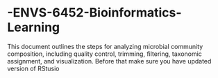 # -ENVS-6452-Bioinformatics-Learning

This document outlines the steps for analyzing microbial community composition, including quality control, trimming, filtering, taxonomic assignment, and visualization.
Before that make sure you have updated version of RStusio 
